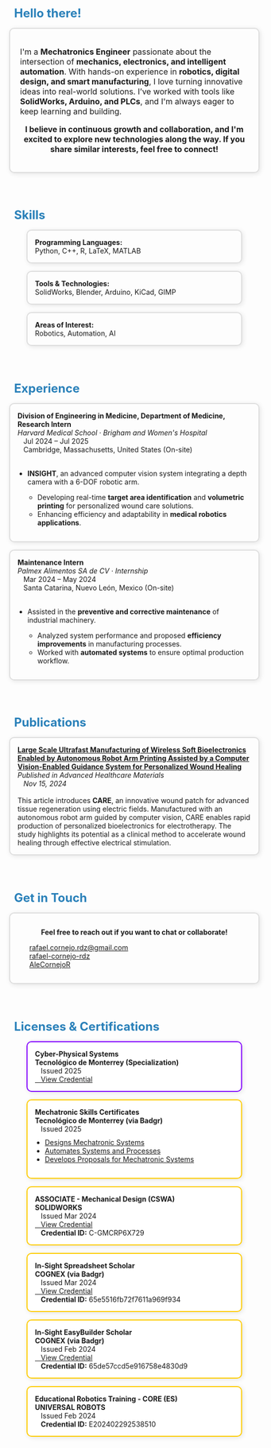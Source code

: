 <style>
  h2 {
    color: #2980b9; /* Azul brillante */
  }
</style>

<!-- Incluir Font Awesome -->
<link rel="stylesheet" href="https://cdnjs.cloudflare.com/ajax/libs/font-awesome/6.5.1/css/all.min.css">

<!-- Título con HTML y Font Awesome -->
<h2 style="display: flex; align-items: center; gap: 10px; font-size: 24px; font-weight: bold; margin-bottom: 15px;">
  <i class="fa-solid fa-hand-sparkles"></i> Hello there!
</h2>

<!-- Bloque de presentación con estilo uniforme -->
<div style="border: 2px solid #ddd; padding: 20px; border-radius: 10px; box-shadow: 2px 2px 10px rgba(0,0,0,0.1); margin-bottom: 20px;">

  <p style="font-size: 16px;">
    I'm a <b>Mechatronics Engineer</b> passionate about the intersection of 
    <b>mechanics, electronics, and intelligent automation</b>.  
    With hands-on experience in <b>robotics, digital design, and smart manufacturing</b>, 
    I love turning innovative ideas into real-world solutions.  
    I’ve worked with tools like <b>SolidWorks, Arduino, and PLCs</b>, 
    and I'm always eager to keep learning and building. 
    <i class="fa-solid fa-seedling"></i>
  </p>

  <p style="font-size: 16px; text-align: center; font-weight: bold;">
    I believe in continuous growth and collaboration, and I'm excited to explore new technologies along the way.  
    If you share similar interests, feel free to connect! <i class="fa-solid fa-rocket"></i>
  </p>

</div>

<br>

<!-- Título con HTML y Font Awesome -->
<h2 style="display: flex; align-items: center; gap: 10px; font-size: 24px; font-weight: bold; margin-bottom: 15px;">
  <i class="fa-solid fa-kitchen-set"></i> Skills
</h2>  

<div style="display: flex; flex-wrap: wrap; gap: 15px; justify-content: center; margin-bottom: 20px;">

  <div style="border: 2px solid #ddd; padding: 15px; width: 100%; max-width: 400px; border-radius: 10px; box-shadow: 2px 2px 10px rgba(0,0,0,0.1);">
    <b>Programming Languages:</b><br> Python, C++, R, LaTeX, MATLAB
  </div>

  <div style="border: 2px solid #ddd; padding: 15px; width: 100%; max-width: 400px; border-radius: 10px; box-shadow: 2px 2px 10px rgba(0,0,0,0.1);">
    <b>Tools & Technologies:</b><br> SolidWorks, Blender, Arduino, KiCad, GIMP
  </div>

  <div style="border: 2px solid #ddd; padding: 15px; width: 100%; max-width: 400px; border-radius: 10px; box-shadow: 2px 2px 10px rgba(0,0,0,0.1);">
    <b>Areas of Interest:</b><br> Robotics, Automation, AI
  </div>

</div>

<br>

<!-- Título con HTML y Font Awesome -->
<h2 style="display: flex; align-items: center; gap: 10px; font-size: 24px; font-weight: bold; margin-bottom: 15px;">
  <i class="fa-solid fa-vial"></i> Experience
</h2>  

<div style="display: flex; flex-direction: column; gap: 15px; margin-bottom: 20px;">

  <div style="border: 2px solid #ddd; padding: 15px; border-radius: 10px; box-shadow: 2px 2px 10px rgba(0,0,0,0.1);">
    <b>Division of Engineering in Medicine, Department of Medicine, Research Intern</b><br>
    <i>Harvard Medical School · Brigham and Women's Hospital</i><br>
    <i class="fas fa-calendar-alt"></i>&nbsp;&nbsp;&nbsp;Jul 2024 – Jul 2025 <br>
    <i class="fas fa-map-marker-alt"></i>&nbsp;&nbsp;&nbsp;Cambridge, Massachusetts, United States (On-site)<br><br>
    <ul style="padding-left: 20px;">
    <li><b>INSIGHT</b>, an advanced computer vision system integrating a depth camera with a 6-DOF robotic arm.</li>
    <ul style="padding-left: 20px;">
        <li>Developing real-time <b>target area identification</b> and <b>volumetric printing</b> for personalized wound care solutions.</li>
        <li>Enhancing efficiency and adaptability in <b>medical robotics applications</b>.</li>
    </ul>
</ul>
  </div>
  
  <div style="border: 2px solid #ddd; padding: 15px; border-radius: 10px; box-shadow: 2px 2px 10px rgba(0,0,0,0.1);">
      <b>Maintenance Intern</b><br>
      <i>Palmex Alimentos SA de CV · Internship</i><br>
      <i class="fas fa-calendar-alt"></i>&nbsp;&nbsp;&nbsp;Mar 2024 – May 2024 <br>
      <i class="fas fa-map-marker-alt"></i>&nbsp;&nbsp;&nbsp;Santa Catarina, Nuevo León, Mexico (On-site)<br><br>
      <ul style="padding-left: 20px;">
        <li>Assisted in the <b>preventive and corrective maintenance</b> of industrial machinery.</li>
        <ul style="padding-left: 20px;">
            <li>Analyzed system performance and proposed <b>efficiency improvements</b> in manufacturing processes.</li>
            <li>Worked with <b>automated systems</b> to ensure optimal production workflow.</li>
        </ul>
      </ul>
  </div>

</div>

<br>

<!-- Título con HTML y Font Awesome -->
<!--<h2 style="display: flex; align-items: center; gap: 10px; font-size: 24px; font-weight: bold; margin-bottom: 15px;">
  <i class="fa-solid fa-pencil"></i> Projects
</h2> 

<div style="border: 2px solid #ddd; padding: 15px; border-radius: 10px; box-shadow: 2px 2px 10px rgba(0,0,0,0.1); margin-bottom: 20px;">
  Project 1
</div>

<div style="border: 2px solid #ddd; padding: 15px; border-radius: 10px; box-shadow: 2px 2px 10px rgba(0,0,0,0.1); margin-bottom: 20px;">
  Project 2
</div>

<div style="border: 2px solid #ddd; padding: 15px; border-radius: 10px; box-shadow: 2px 2px 10px rgba(0,0,0,0.1); margin-bottom: 20px;">
  Project 3
</div>

<div style="border: 2px solid #ddd; padding: 15px; border-radius: 10px; box-shadow: 2px 2px 10px rgba(0,0,0,0.1); margin-bottom: 20px;">
  Project 4
</div>

<br>-->

<!-- Título con HTML y Font Awesome -->
<h2 style="display: flex; align-items: center; gap: 10px; font-size: 24px; font-weight: bold; margin-bottom: 15px;">
  <i class="fa-solid fa-file-lines"></i> Publications
</h2>  

<div style="border: 2px solid #ddd; padding: 15px; border-radius: 10px; box-shadow: 2px 2px 10px rgba(0,0,0,0.1); margin-bottom: 20px;">
  <b><a href="https://doi.org/10.1002/adhm.202401735">
  Large Scale Ultrafast Manufacturing of Wireless Soft Bioelectronics Enabled by Autonomous Robot Arm Printing Assisted by a Computer Vision-Enabled Guidance System for Personalized Wound Healing</a></b><br>
  <i>Published in Advanced Healthcare Materials <br>
  <i class="fas fa-calendar-alt"></i>&nbsp;&nbsp;&nbsp;Nov 15, 2024</i><br><br>
  This article introduces <b>CARE</b>, an innovative wound patch for advanced tissue regeneration using electric fields.  
  Manufactured with an autonomous robot arm guided by computer vision, CARE enables rapid production of  
  personalized bioelectronics for electrotherapy. The study highlights its potential as a clinical method to  
  accelerate wound healing through effective electrical stimulation.
</div>

<br>

<!-- Título con HTML y Font Awesome -->
<h2 style="display: flex; align-items: center; gap: 10px; font-size: 24px; font-weight: bold; margin-bottom: 15px;">
  <i class="fa-solid fa-comments"></i> Get in Touch
</h2>  

<div style="border: 2px solid #ddd; padding: 15px; border-radius: 10px; box-shadow: 2px 2px 10px rgba(0,0,0,0.1); margin-bottom: 20px;">
  <p style="font-weight: bold; text-align: center;">Feel free to reach out if you want to chat or collaborate!</p>

  <ul style="list-style-type: none;">
    <li> <a href="mailto:rafael.cornejo.rdz@gmail.com"><i class="fas fa-envelope"></i> rafael.cornejo.rdz@gmail.com</a></li>
    <li> <a href="https://www.linkedin.com/in/rafael-cornejo-rdz"><i class="fab fa-linkedin"></i> rafael-cornejo-rdz</a></li>
    <li> <a href="https://github.com/AleCornejoR"><i class="fab fa-github"></i> AleCornejoR</a></li>
  </ul>
</div>

<br>

<h2 style="display: flex; align-items: center; gap: 10px; font-size: 24px; font-weight: bold; margin-bottom: 15px;">
  <i class="fa-solid fa-certificate"></i>  Licenses & Certifications
</h2>  

<div style="display: flex; flex-wrap: wrap; gap: 15px; justify-content: center;">

  <!-- Cyber-Physical Systems (Highlight) -->
  <div style="border: 2px solid #8000ff; padding: 15px; width: 100%; max-width: 400px; border-radius: 10px; box-shadow: 2px 2px 10px rgba(0,0,0,0.1); background: #fff;">
    <strong>Cyber-Physical Systems</strong><br>
    <b>Tecnológico de Monterrey (Specialization)</b><br>
    <i class="fas fa-calendar-alt"></i>&nbsp;&nbsp;&nbsp;Issued 2025<br>
    <a href="https://badgr.com/public/assertions/Aby_NdgUQU-uzoyYrrDynw"><i class="fa-solid fa-up-right-from-square"></i>&nbsp;&nbsp;&nbsp;View Credential</a><br>
  </div>

  <!-- Other Tec Skills -->
  <div style="border: 2px solid #ffcc00; padding: 15px; width: 100%; max-width: 400px; border-radius: 10px; box-shadow: 2px 2px 10px rgba(0,0,0,0.1); background: #fff;">
    <strong>Mechatronic Skills Certificates</strong><br>
    <b>Tecnológico de Monterrey (via Badgr)</b><br>
    <i class="fas fa-calendar-alt"></i>&nbsp;&nbsp;&nbsp;Issued 2025<br>
    <ul style="margin-top: 10px; padding-left: 20px;">
      <li><a href="https://badgr.com/public/assertions/CBZQwN_9RHuHzuh0KJATaw">Designs Mechatronic Systems</a></li>
      <li><a href="https://badgr.com/public/assertions/H09a1wQtTea8nEm6IXlnWA">Automates Systems and Processes</a></li>
      <li><a href="https://badgr.com/public/assertions/VRKd74DzTeq0bEZbO30rJg">Develops Proposals for Mechatronic Systems</a></li>
    </ul>
  </div>

  <!-- SOLIDWORKS CSWA -->
  <div style="border: 2px solid #ffcc00; padding: 15px; width: 100%; max-width: 400px; border-radius: 10px; box-shadow: 2px 2px 10px rgba(0,0,0,0.1); background: #fff;">
    <strong>ASSOCIATE - Mechanical Design (CSWA)</strong><br>
    <b>SOLIDWORKS</b><br>
    <i class="fas fa-calendar-alt"></i>&nbsp;&nbsp;&nbsp;Issued Mar 2024<br>
    <a href="https://cv.virtualtester.com/qr/?b=SLDWRKS&i=C-GMCRP6X729"><i class="fa-solid fa-up-right-from-square"></i>&nbsp;&nbsp;&nbsp;View Credential</a><br>
    <i class="fa-solid fa-hashtag"></i>&nbsp;&nbsp;&nbsp;<b>Credential ID:</b> C-GMCRP6X729
  </div>

  <!-- Cognex Spreadsheet -->
  <div style="border: 2px solid #ffcc00; padding: 15px; width: 100%; max-width: 400px; border-radius: 10px; box-shadow: 2px 2px 10px rgba(0,0,0,0.1); background: #fff;">
    <strong>In-Sight Spreadsheet Scholar</strong><br>
    <b>COGNEX (via Badgr)</b><br>
    <i class="fas fa-calendar-alt"></i>&nbsp;&nbsp;&nbsp;Issued Mar 2024<br>
    <a href="https://api.badgr.io/public/assertions/U29-szh_ShyKUIMyCy-Zfw?identity__email=a00830973%40tec.mx"><i class="fa-solid fa-up-right-from-square"></i>&nbsp;&nbsp;&nbsp;View Credential</a><br>
    <i class="fa-solid fa-hashtag"></i>&nbsp;&nbsp;&nbsp;<b>Credential ID:</b> 65e5516fb72f7611a969f934
  </div>

  <!-- Cognex EasyBuilder -->
  <div style="border: 2px solid #ffcc00; padding: 15px; width: 100%; max-width: 400px; border-radius: 10px; box-shadow: 2px 2px 10px rgba(0,0,0,0.1); background: #fff;">
    <strong>In-Sight EasyBuilder Scholar</strong><br>
    <b>COGNEX (via Badgr)</b><br>
    <i class="fas fa-calendar-alt"></i>&nbsp;&nbsp;&nbsp;Issued Feb 2024<br>
    <a href="https://api.badgr.io/public/assertions/mvssYe59TsW1AbgtD44BNQ?identity__email=a00830973%40tec.mx"><i class="fa-solid fa-up-right-from-square"></i>&nbsp;&nbsp;&nbsp;View Credential</a><br>
    <i class="fa-solid fa-hashtag"></i>&nbsp;&nbsp;&nbsp;<b>Credential ID:</b> 65de57ccd5e916758e4830d9
  </div>

  <!-- Universal Robots -->
  <div style="border: 2px solid #ffcc00; padding: 15px; width: 100%; max-width: 400px; border-radius: 10px; box-shadow: 2px 2px 10px rgba(0,0,0,0.1); background: #fff;">
    <strong>Educational Robotics Training - CORE (ES)</strong><br>
    <b>UNIVERSAL ROBOTS</b><br>
    <i class="fas fa-calendar-alt"></i>&nbsp;&nbsp;&nbsp;Issued Feb 2024<br>
    <i class="fa-solid fa-hashtag"></i>&nbsp;&nbsp;&nbsp;<b>Credential ID:</b> E202402292538510
  </div>

</div>


